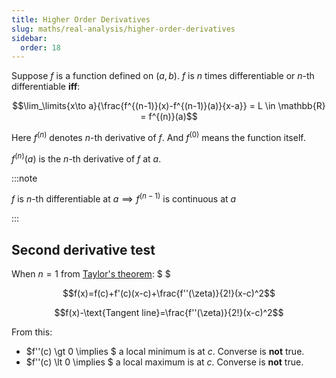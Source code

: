 ```yaml
---
title: Higher Order Derivatives
slug: maths/real-analysis/higher-order-derivatives
sidebar:
  order: 18
---
```


Suppose $f$ is a function defined on $(a,b)$. $f$ is $n$ times differentiable or
$n$-th differentiable **iff**:

```math
\lim_\limits{x\to a}{\frac{f^{(n-1)}(x)-f^{(n-1)}(a)}{x-a}} = L \in \mathbb{R} = f^{(n)}(a)
```

Here $f^{(n)}$ denotes $n$-th derivative of $f$. And $f^{(0)}$ means the
function itself.

$f^{(n)}(a)$ is the $n$-th derivative of $f$ at $a$.

:::note

$f \text{ is } n \text{-th differentiable at } a \implies f^{(n-1)} \text{ is continuous at } a$

:::

## Second derivative test

When $n=1$ from [Taylor's theorem](/maths/real-analysis/taylor-theorem/): $ $

```math
f(x)=f(c)+f'(c)(x-c)+\frac{f''(\zeta)}{2!}(x-c)^2
```

```math
f(x)-\text{Tangent line}=\frac{f''(\zeta)}{2!}(x-c)^2
```

From this:

- $f''(c) \gt 0 \implies $ a local minimum is at $c$. Converse is **not** true.
- $f''(c) \lt 0 \implies $ a local maximum is at $c$. Converse is **not** true.
